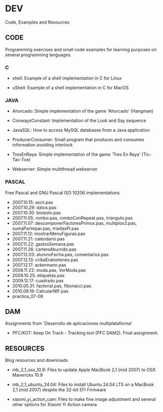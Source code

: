# DEV

Code, Examples and Resources



## CODE

Programming exercises and small code examples for learning purposes on several programming languages.


### C

* shell: Example of a shell implementation in C for Linux

* uShell: Example of a shell implementation in C for MacOS


### JAVA

* Ahorcado: Simple implementation of the game 'Ahorcado' (Hangman)

* ConwaysConstant: Implementation of the Look and Say sequence

* JavaSQL: How to access MySQL databases from a Java application

* ProducerConsumer: Small program that produces and consumes information avoiding interlock

* TresEnRaya: Simple implementation of the game 'Tres En Raya' (Tic-Tac-Toe)

* Webserver: Simple multithread webserver


### PASCAL

Free Pascal and GNU Pascal ISO 10206 implementations

* 2007.10.15: ascii.pas
* 2007.10.29: datos.pas
* 2007.10.30: bisiesto.pas
* 2007.11.05: rombo.pas, romboConRepeat.pas, triangulo.pas
* 2007.11.07: descomponerFactoresPrimos.pas, multiplos3.pas, sumaParImpar.pas, triadasPi.pas
* 2007.11.12: mostrarMenuFiguras.pas
* 2007.11.21: calendario.pas
* 2007.11.22: gastosSemana.pas
* 2007.11.26: carteroAburrido.pas
* 2007.12.03: alumnoFecha.pas, comentarios.pas
* 2007.12.13: cribaEratostenes.pas
* 2007.12.17: ackermann.pas
* 2008.11.22: moda.pas, VerModa.pas
* 2009.10.25: etiquetas.pas
* 2009.12.17: cuadrado.pas
* 2010.05.31: factorial.pas, fibonacci.pas
* 2010.09.19: CalcularNIF.pas
* practica_07-08



## DAM

Assignments from 'Desarrollo de aplicaciones multiplataforma'

* PFC/KOT: Keep On Track - Tracking tool (PFC DAM2). Final assignment.



## RESOURCES

Blog resources and downloads

* mb_2,1_osx_10.9: Files to update Apple MacBook 2,1 (mid 2007) to OSX Mavericks 10.9

* mb_2,1_ubuntu_24.04: Files to install Ubuntu 24.04 LTS on a MacBook 2,1 (mid 2007) despite the 32-bit EFI Firmware

* xiaomi_yi_action_cam: Files to make fine image adjustment and several other options for Xiaomi Yi Action camera